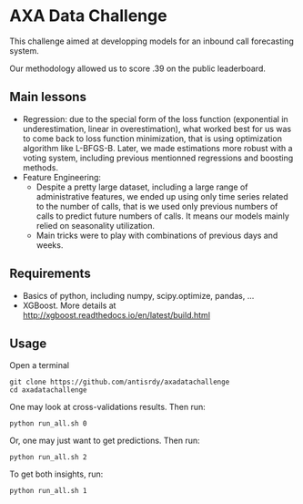 # AXA Data Challenge
This challenge aimed at developping models for an inbound call forecasting system.

Our methodology allowed us to score .39 on the public leaderboard.

## Main lessons
- Regression: due to the special form of the loss function (exponential in underestimation, linear in overestimation), what worked best for us was to come back to loss function minimization, that is using optimization algorithm like L-BFGS-B. Later, we made estimations more robust with a voting system, including previous mentionned regressions and boosting methods.
- Feature Engineering:
    - Despite a pretty large dataset, including a large range of administrative features, we ended up using only time series related to the number of calls, that is we used only previous numbers of calls to predict future numbers of calls. It means our models mainly relied on seasonality utilization.
    - Main tricks were to play with combinations of previous days and weeks.

## Requirements
- Basics of python, including numpy, scipy.optimize, pandas, ...
- XGBoost. More details at http://xgboost.readthedocs.io/en/latest/build.html

## Usage
Open a terminal
~~~
git clone https://github.com/antisrdy/axadatachallenge
cd axadatachallenge
~~~
One may look at cross-validations results. Then run:
~~~
python run_all.sh 0
~~~
Or, one may just want to get predictions. Then run:
~~~
python run_all.sh 2
~~~
To get both insights, run:
~~~
python run_all.sh 1
~~~
